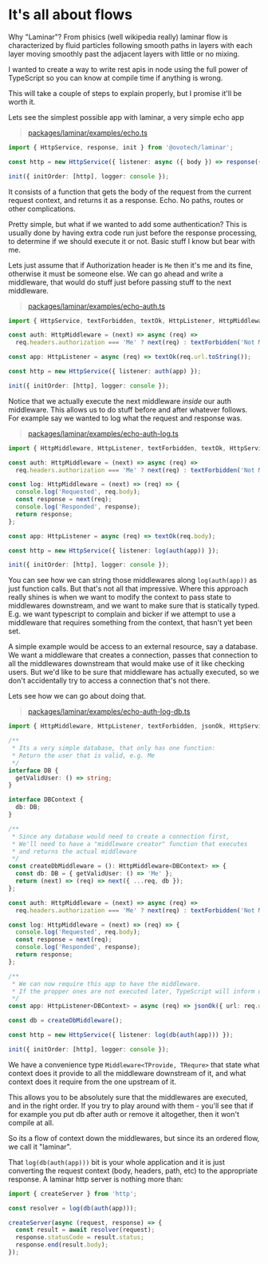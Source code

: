 # It's all about flows

Why "Laminar"? From phisics (well wikipedia really) laminar flow is characterized by fluid particles following smooth paths in layers with each layer moving smoothly past the adjacent layers with little or no mixing.

I wanted to create a way to write rest apis in node using the full power of TypeScript so you can know at compile time if anything is wrong.

This will take a couple of steps to explain properly, but I promise it'll be worth it.

Lets see the simplest possible app with laminar, a very simple echo app

> [packages/laminar/examples/echo.ts](https://github.com/ovotech/laminar/tree/main/packages/laminar/examples/echo.ts)

```typescript
import { HttpService, response, init } from '@ovotech/laminar';

const http = new HttpService({ listener: async ({ body }) => response({ body }) });

init({ initOrder: [http], logger: console });
```

It consists of a function that gets the body of the request from the current request context, and returns it as a response. Echo.
No paths, routes or other complications.

Pretty simple, but what if we wanted to add some authentication? This is usually done by having extra code run just before the response processing, to determine if we should execute it or not. Basic stuff I know but bear with me.

Lets just assume that if Authorization header is `Me` then it's me and its fine, otherwise it must be someone else.
We can go ahead and write a middleware, that would do stuff just before passing stuff to the next middleware.

> [packages/laminar/examples/echo-auth.ts](https://github.com/ovotech/laminar/tree/main/packages/laminar/examples/echo-auth.ts)

```typescript
import { HttpService, textForbidden, textOk, HttpListener, HttpMiddleware, init } from '@ovotech/laminar';

const auth: HttpMiddleware = (next) => async (req) =>
  req.headers.authorization === 'Me' ? next(req) : textForbidden('Not Me');

const app: HttpListener = async (req) => textOk(req.url.toString());

const http = new HttpService({ listener: auth(app) });

init({ initOrder: [http], logger: console });
```

Notice that we actually execute the next middleware _inside_ our auth middleware. This allows us to do stuff before and after whatever follows. For example say we wanted to log what the request and response was.

> [packages/laminar/examples/echo-auth-log.ts](https://github.com/ovotech/laminar/tree/main/packages/laminar/examples/echo-auth-log.ts)

```typescript
import { HttpMiddleware, HttpListener, textForbidden, textOk, HttpService, init } from '@ovotech/laminar';

const auth: HttpMiddleware = (next) => async (req) =>
  req.headers.authorization === 'Me' ? next(req) : textForbidden('Not Me');

const log: HttpMiddleware = (next) => (req) => {
  console.log('Requested', req.body);
  const response = next(req);
  console.log('Responded', response);
  return response;
};

const app: HttpListener = async (req) => textOk(req.body);

const http = new HttpService({ listener: log(auth(app)) });

init({ initOrder: [http], logger: console });
```

You can see how we can string those middlewares along `log(auth(app))` as just function calls. But that's not all that impressive. Where this approach really shines is when we want to modify the context to pass state to middlewares downstream, and we want to make sure that is statically typed. E.g. we want typescript to complain and bicker if we attempt to use a middleware that requires something from the context, that hasn't yet been set.

A simple example would be access to an external resource, say a database. We want a middleware that creates a connection, passes that connection to all the middlewares downstream that would make use of it like checking users. But we'd like to be sure that middleware has actually executed, so we don't accidentally try to access a connection that's not there.

Lets see how we can go about doing that.

> [packages/laminar/examples/echo-auth-log-db.ts](https://github.com/ovotech/laminar/tree/main/packages/laminar/examples/echo-auth-log-db.ts)

```typescript
import { HttpMiddleware, HttpListener, textForbidden, jsonOk, HttpService, init } from '@ovotech/laminar';

/**
 * Its a very simple database, that only has one function:
 * Return the user that is valid, e.g. Me
 */
interface DB {
  getValidUser: () => string;
}

interface DBContext {
  db: DB;
}

/**
 * Since any database would need to create a connection first,
 * We'll need to have a "middleware creator" function that executes
 * and returns the actual middleware
 */
const createDbMiddleware = (): HttpMiddleware<DBContext> => {
  const db: DB = { getValidUser: () => 'Me' };
  return (next) => (req) => next({ ...req, db });
};

const auth: HttpMiddleware = (next) => async (req) =>
  req.headers.authorization === 'Me' ? next(req) : textForbidden('Not Me');

const log: HttpMiddleware = (next) => (req) => {
  console.log('Requested', req.body);
  const response = next(req);
  console.log('Responded', response);
  return response;
};

/**
 * We can now require this app to have the middleware.
 * If the propper ones are not executed later, TypeScript will inform us at compile time.
 */
const app: HttpListener<DBContext> = async (req) => jsonOk({ url: req.url.toString(), user: req.db.getValidUser() });

const db = createDbMiddleware();

const http = new HttpService({ listener: log(db(auth(app))) });

init({ initOrder: [http], logger: console });
```

We have a convenience type `Middleware<TProvide, TRequre>` that state what context does it provide to all the middleware downstream of it, and what context does it require from the one upstream of it.

This allows you to be absolutely sure that the middlewares are executed, and in the right order. If you try to play around with them - you'll see that if for example you put db after auth or remove it altogether, then it won't compile at all.

So its a flow of context down the middlewares, but since its an ordered flow, we call it "laminar".

That `log(db(auth(app)))` bit is your whole application and it is just converting the request context (body, headers, path, etc) to the appropriate response. A laminar http server is nothing more than:

```typescript
import { createServer } from 'http';

const resolver = log(db(auth(app)));

createServer(async (request, response) => {
  const result = await resolver(request);
  response.statusCode = result.status;
  response.end(result.body);
});
```
